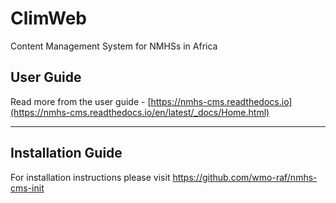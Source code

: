 # ClimWeb

Content Management System for NMHSs in Africa

## User Guide

Read more from the user guide - [https://nmhs-cms.readthedocs.io](https://nmhs-cms.readthedocs.io/en/latest/_docs/Home.html)

---

## Installation Guide

For installation instructions please visit https://github.com/wmo-raf/nmhs-cms-init
